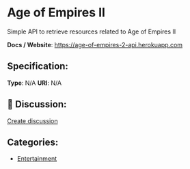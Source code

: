 # Age of Empires II


Simple API to retrieve resources related to Age of Empires II

**Docs / Website**: https://age-of-empires-2-api.herokuapp.com

## Specification:
**Type**:  N/A 
**URI**:  N/A 

## 💬 Discussion:
[Create discussion](link)

## Categories:
- [Entertainment](https://github.com/apis-list/apis-list#entertainment)





